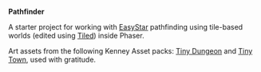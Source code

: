 **Pathfinder**

A starter project for working with [EasyStar](https://github.com/prettymuchbryce/easystarjs)
pathfinding using tile-based worlds (edited using [Tiled](https://www.mapeditor.org/)) inside Phaser.

Art assets from the following Kenney Asset packs: [Tiny Dungeon](https://kenney.nl/assets/tiny-dungeon)
and [Tiny Town](https://kenney.nl/assets/tiny-town), used with gratitude.